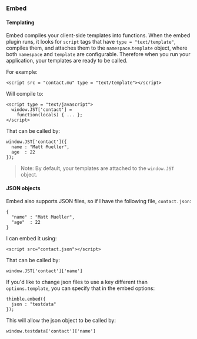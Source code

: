 ### Embed ###

#### Templating ####

Embed compiles your client-side templates into functions. When the embed plugin runs, it looks for `script` tags that have `type = "text/template"`, compiles them, and attaches them to the `namespace`.`template` object, where both `namespace` and `template` are configurable. Therefore when you run your application, your templates are ready to be called.

For example:

    <script src = "contact.mu" type = "text/template"></script>
    
Will compile to:

    <script type = "text/javascript">
      window.JST['contact'] = 
        function(locals) { ... };
    </script>
    
That can be called by: 
    
    window.JST['contact']({
      name : "Matt Mueller",
      age  : 22
    });

> Note: By default, your templates are attached to the `window.JST` object.

#### JSON objects ####

Embed also supports JSON files, so if I have the following file, `contact.json`:

    {
      "name" : "Matt Mueller",
      "age"  : 22
    }

I can embed it using:

    <script src="contact.json"></script>
    
That can be called by:
  
    window.JST['contact']['name']
    
If you'd like to change json files to use a key different than `options.template`, you can specify that in the embed options:

    thimble.embed({
      json : "testdata"
    });

This will allow the json object to be called by:
  
    window.testdata['contact']['name']
